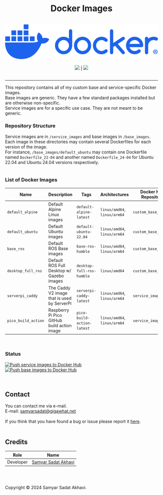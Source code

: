 <h1 align="center">Docker Images</h1>

<p align="center">
	<br>
	<a href="https://www.docker.com/"><img src="https://github.com/samyarsadat/Docker-Images/raw/main/.github/images/docker-logo-blue.png"></a>
	<br><br>
	<a href="https://github.com/samyarsadat/Docker-Images/blob/main/LICENSE"><img src="https://img.shields.io/github/license/samyarsadat/Docker-Images?color=blue"></a>
	|
	<a href="https://github.com/samyarsadat/Docker-Images/issues"><img src="https://img.shields.io/github/issues/samyarsadat/Docker-Images"></a>
	<br><br>
</p>


----
This repository contains all of my custom base and service-specific Docker images.<br>
Base images are generic. They have a few standard packages installed but are otherwise non-specific.<br>
Service images are for a specific use case. They are not meant to be generic.<br>

### Repository Structure
Service images are in `/service_images` and base images in `/base_images`.<br>
Each image in these directories may contain several Dockerfiles for each version of the image.<br>
For instance, `/base_images/default_ubuntu` may contain one Dockerfile named `Dockerfile_22-04` and another named `Dockerfile_24-04` 
for Ubuntu 22.04 and Ubuntu 24.04 versions respectively.
<br><br>

### List of Docker Images
| Name                   | Description                                   | Tags                       | Architectures                | Docker Hub Repository     |
| ---------------------- | --------------------------------------------- | -------------------------- | ---------------------------- | ------------------------- |
| `default_alpine`       | Default Alpine Linux images                   | `default-alpine-latest`    | `linux/amd64`, `linux/arm64` | `custom_base_images`      |
| `default_ubuntu`       | Default Ubuntu images                         | `default-ubuntu-22.04`     | `linux/amd64`, `linux/arm64` | `custom_base_images`      |
| `base_ros`             | Default ROS Base images                       | `base-ros-humble`          | `linux/amd64`, `linux/arm64` | `custom_base_images`      |
| `desktop_full_ros`     | Default ROS Full Desktop w/ Gazebo images     | `desktop-full-ros-humble`  | `linux/amd64`                | `custom_base_images`      |
| `serverpi_caddy`       | The Caddy V2 image that is used by ServerPi   | `serverpi-caddy-latest`    | `linux/amd64`, `linux/arm64` | `service_images`          |
| `pico_build_action`    | Raspberry Pi Pico GitHub build action image   | `pico-build-action-latest` | `linux/amd64`, `linux/arm64` | `service_images`          |

<br>

### Status
[![Push service images to Docker Hub](https://github.com/samyarsadat/Docker-Images/actions/workflows/push_service_images.yml/badge.svg)](https://github.com/samyarsadat/Docker-Images/actions/workflows/push_service_images.yml)
<br>
[![Push base images to Docker Hub](https://github.com/samyarsadat/Docker-Images/actions/workflows/push_base_images.yml/badge.svg)](https://github.com/samyarsadat/Docker-Images/actions/workflows/push_base_images.yml)

<br>

## Contact
You can contact me via e-mail.<br>
E-mail: samyarsadat@gigawhat.net
<br><br>
If you think that you have found a bug or issue please report it <a href="[ISSUES_URL]">here</a>.
<br><br>


## Credits
| Role           | Name                                                             |
| -------------- | ---------------------------------------------------------------- |
| Developer      | <a href="https://github.com/samyarsadat">Samyar Sadat Akhavi</a> |

<br><br>


Copyright © 2024 Samyar Sadat Akhavi.
